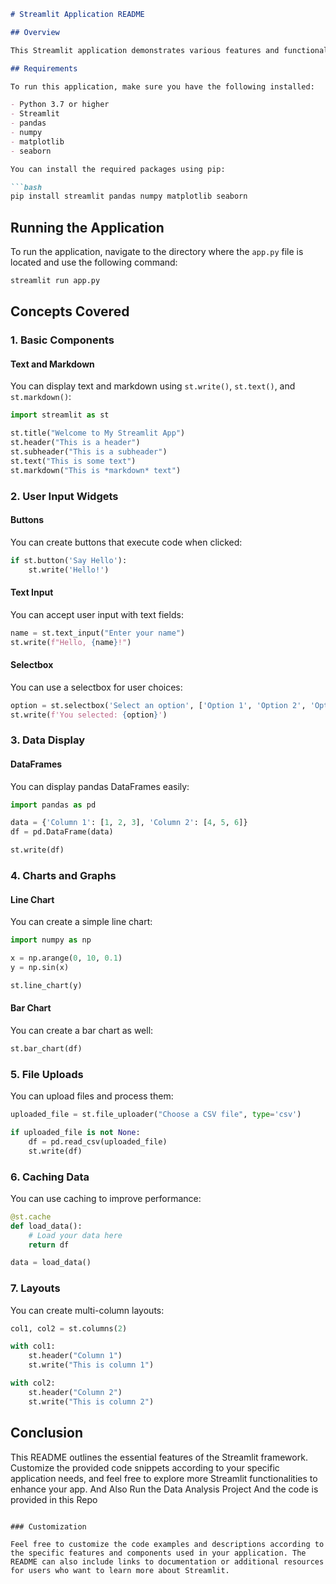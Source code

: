 
```markdown
# Streamlit Application README

## Overview

This Streamlit application demonstrates various features and functionalities provided by Streamlit. The application allows users to interact with data and visualize it easily.

## Requirements

To run this application, make sure you have the following installed:

- Python 3.7 or higher
- Streamlit
- pandas
- numpy
- matplotlib
- seaborn

You can install the required packages using pip:

```bash
pip install streamlit pandas numpy matplotlib seaborn
```

## Running the Application

To run the application, navigate to the directory where the `app.py` file is located and use the following command:

```bash
streamlit run app.py
```

## Concepts Covered

### 1. Basic Components

#### Text and Markdown

You can display text and markdown using `st.write()`, `st.text()`, and `st.markdown()`:

```python
import streamlit as st

st.title("Welcome to My Streamlit App")
st.header("This is a header")
st.subheader("This is a subheader")
st.text("This is some text")
st.markdown("This is *markdown* text")
```

### 2. User Input Widgets

#### Buttons

You can create buttons that execute code when clicked:

```python
if st.button('Say Hello'):
    st.write('Hello!')
```

#### Text Input

You can accept user input with text fields:

```python
name = st.text_input("Enter your name")
st.write(f"Hello, {name}!")
```

#### Selectbox

You can use a selectbox for user choices:

```python
option = st.selectbox('Select an option', ['Option 1', 'Option 2', 'Option 3'])
st.write(f'You selected: {option}')
```

### 3. Data Display

#### DataFrames

You can display pandas DataFrames easily:

```python
import pandas as pd

data = {'Column 1': [1, 2, 3], 'Column 2': [4, 5, 6]}
df = pd.DataFrame(data)

st.write(df)
```

### 4. Charts and Graphs

#### Line Chart

You can create a simple line chart:

```python
import numpy as np

x = np.arange(0, 10, 0.1)
y = np.sin(x)

st.line_chart(y)
```

#### Bar Chart

You can create a bar chart as well:

```python
st.bar_chart(df)
```

### 5. File Uploads

You can upload files and process them:

```python
uploaded_file = st.file_uploader("Choose a CSV file", type='csv')

if uploaded_file is not None:
    df = pd.read_csv(uploaded_file)
    st.write(df)
```

### 6. Caching Data

You can use caching to improve performance:

```python
@st.cache
def load_data():
    # Load your data here
    return df

data = load_data()
```

### 7. Layouts

You can create multi-column layouts:

```python
col1, col2 = st.columns(2)

with col1:
    st.header("Column 1")
    st.write("This is column 1")

with col2:
    st.header("Column 2")
    st.write("This is column 2")
```

## Conclusion

This README outlines the essential features of the Streamlit framework. Customize the provided code snippets according to your specific application needs, and feel free to explore more Streamlit functionalities to enhance your app.
And Also Run the Data Analysis Project And the code is provided in this Repo 
```

### Customization

Feel free to customize the code examples and descriptions according to the specific features and components used in your application. The README can also include links to documentation or additional resources for users who want to learn more about Streamlit.
